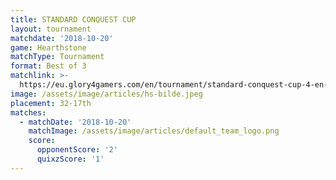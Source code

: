 ```yaml
---
title: STANDARD CONQUEST CUP
layout: tournament
matchdate: '2018-10-20'
game: Hearthstone
matchType: Tournament
format: Best of 3
matchlink: >-
  https://eu.glory4gamers.com/en/tournament/standard-conquest-cup-4-en-98982/infos
image: /assets/image/articles/hs-bilde.jpeg
placement: 32-17th
matches:
  - matchDate: '2018-10-20'
    matchImage: /assets/image/articles/default_team_logo.png
    score:
      opponentScore: '2'
      quixzScore: '1'
---
```

